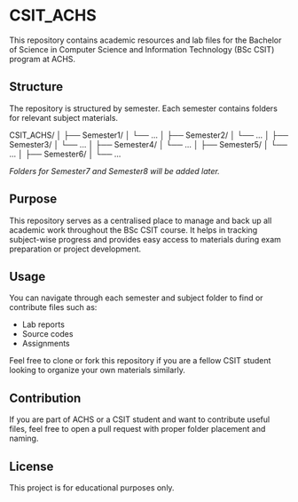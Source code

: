 # CSIT_ACHS

This repository contains academic resources and lab files for the Bachelor of Science in Computer Science and Information Technology (BSc CSIT) program at ACHS.

## Structure

The repository is structured by semester. Each semester contains folders for relevant subject materials.

CSIT_ACHS/
│
├── Semester1/
│ └── ...
│
├── Semester2/
│ └── ...
│
├── Semester3/
│ └── ...
│
├── Semester4/
│ └── ...
│
├── Semester5/
│ └── ...
│
├── Semester6/
│ └── ...

*Folders for Semester7 and Semester8 will be added later.*

## Purpose

This repository serves as a centralised place to manage and back up all academic work throughout the BSc CSIT course. It helps in tracking subject-wise progress and provides easy access to materials during exam preparation or project development.

## Usage

You can navigate through each semester and subject folder to find or contribute files such as:

- Lab reports
- Source codes
- Assignments

Feel free to clone or fork this repository if you are a fellow CSIT student looking to organize your own materials similarly.

## Contribution

If you are part of ACHS or a CSIT student and want to contribute useful files, feel free to open a pull request with proper folder placement and naming.

## License

This project is for educational purposes only.
